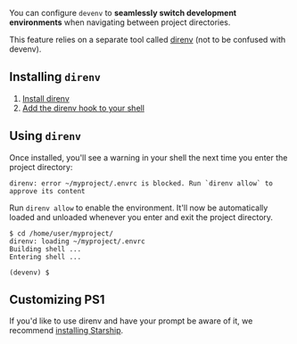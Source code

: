 You can configure ``devenv`` to **seamlessly switch development environments** when navigating between project directories.

This feature relies on a separate tool called [direnv](https://direnv.net) (not to be confused with devenv).

## Installing ``direnv``

1. [Install direnv](https://direnv.net/docs/installation.html#from-system-packages)
2. [Add the direnv hook to your shell](https://direnv.net/docs/hook.html)

## Using ``direnv``

Once installed, you'll see a warning in your shell the next time you enter the project directory:

```
direnv: error ~/myproject/.envrc is blocked. Run `direnv allow` to approve its content
```

Run ``direnv allow`` to enable the environment. It'll now be automatically loaded and unloaded whenever you enter and exit the project directory.

```shell-session
$ cd /home/user/myproject/
direnv: loading ~/myproject/.envrc
Building shell ...
Entering shell ...

(devenv) $
```

## Customizing PS1

If you'd like to use direnv and have your prompt be aware of it,
we recommend [installing Starship](https://starship.rs/guide/).